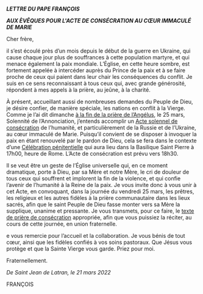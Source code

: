 ***LETTRE DU PAPE FRANÇOIS***

***AUX ÈVÊQUES POUR L'ACTE DE CONSÉCRATION AU CŒUR IMMACULÉ DE MARIE***

Cher frère,

il s’est écoulé près d’un mois depuis le début de la guerre en Ukraine, qui cause chaque jour plus de souffrances à cette population martyre, et qui menace également la paix mondiale. L’Église, en cette heure sombre, est fortement appelée à intercéder auprès du Prince de la paix et à se faire proche de ceux qui paient dans leur chair les conséquences du conflit. Je suis en ce sens reconnaissant à tous ceux qui, avec grande générosité, répondent à mes appels à la prière, au jeûne, à la charité.

À présent, accueillant aussi de nombreuses demandes du Peuple de Dieu, je désire confier, de manière spéciale, les nations en conflit à la Vierge. Comme je l’ai dit dimanche [à la fin de la prière de l’Angélus](https://www.vatican.va/content/francesco/fr/angelus/2022/documents/20220320-angelus.html), le 25 mars, Solennité de l’Annonciation, j’entends accomplir un [Acte solennel de consécration](https://www.vatican.va/content/francesco/fr/events/event.dir.html/content/vaticanevents/fr/2022/3/23/atto-consacrazione-cuore-immacolato-maria.html) de l’humanité, et particulièrement de la Russie et de l’Ukraine, au cœur immaculé de Marie. Puisqu’il convient de se disposer à invoquer la paix en étant renouvelé par le pardon de Dieu, cela se fera dans le contexte d’une [Célébration pénitentielle](https://www.vatican.va/content/francesco/fr/events/event.dir.html/content/vaticanevents/fr/2022/3/25/celebrazione-penitenza.html) qui aura lieu dans la Basilique Saint Pierre à 17h00, heure de Rome. L’Acte de consécration est prévu vers 18h30.

Il se veut être un geste de l’Église universelle qui, en ce moment dramatique, porte à Dieu, par sa Mère et notre Mère, le cri de douleur de tous ceux qui souffrent et implorent la fin de la violence, et qui confie l’avenir de l’humanité à la Reine de la paix. Je vous invite donc à vous unir à cet Acte, en convoquant, dans la journée du vendredi 25 mars, les prêtres, les religieux et les autres fidèles à la prière communautaire dans les lieux sacrés, afin que le saint Peuple de Dieu fasse monter vers sa Mère la supplique, unanime et pressante. Je vous transmets, pour ce faire, le [texte de prière de consécration](https://www.vatican.va/content/francesco/fr/prayers/documents/20220325-atto-consacrazione-cuoredimaria.html) appropriée, afin que vous puissiez la réciter, au cours de cette journée, en union fraternelle.

e vous remercie pour l’accueil et la collaboration. Je vous bénis de tout cœur, ainsi que les fidèles confiés à vos soins pastoraux. Que Jésus vous protège et que la Sainte Vierge vous garde. Priez pour moi.

Fraternellement.

*De Saint Jean de Latran, le 21 mars 2022*

FRANÇOIS
